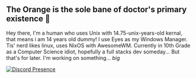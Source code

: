 ## The Orange is the sole bane of doctor's primary existence 🍊

Hey there, I'm a human who uses Unix with 14.75-unix-years-old kernal, that means i am 14 years old dummy! I use Eyes as my Windows Manager. Tis' nerd likes linux, uses NixOS with AwesomeWM. Currently in 10th Grade as a Computer Science idiot, hopefully a full stacks dev someday... But that's for later.
I'm working on something... _big_


[![Discord Presence](https://lanyard.cnrad.dev/api/1073076541770190860?idleMessage=If%20I'm%20not%20coding,%20I'm%20playing%20Minecraft%20¯-¯)](https://discord.com/users/1073076541770190860)

